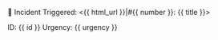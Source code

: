 :red_circle: Incident Triggered: <{{ html_url }}|#{{ number }}: {{ title }}>

ID: {{ id }}
Urgency: {{ urgency }}